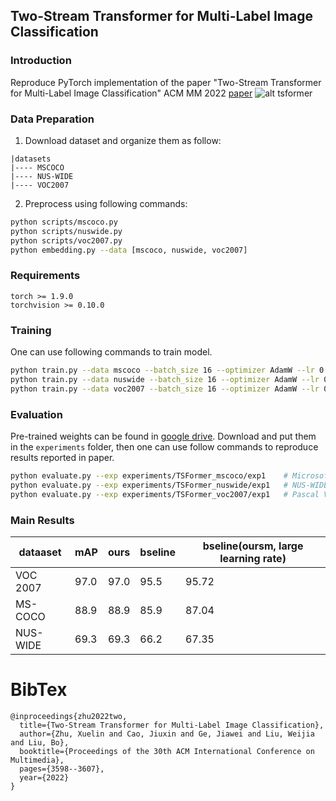 ## Two-Stream Transformer for Multi-Label Image Classification

### Introduction
Reproduce PyTorch implementation of the paper "Two-Stream Transformer for Multi-Label Image Classification" ACM MM 2022 [paper](https://dl.acm.org/doi/abs/10.1145/3503161.3548343)
![alt tsformer](src/tsformer.png)

### Data Preparation
1. Download dataset and organize them as follow:
```
|datasets
|---- MSCOCO
|---- NUS-WIDE
|---- VOC2007
```
2. Preprocess using following commands:
```bash
python scripts/mscoco.py
python scripts/nuswide.py
python scripts/voc2007.py
python embedding.py --data [mscoco, nuswide, voc2007]
```

### Requirements
```
torch >= 1.9.0
torchvision >= 0.10.0
```

### Training
One can use following commands to train model.
```bash
python train.py --data mscoco --batch_size 16 --optimizer AdamW --lr 0.00001 --mode part --start_depth 9
python train.py --data nuswide --batch_size 16 --optimizer AdamW --lr 0.00001 --mode part --start_depth 1
python train.py --data voc2007 --batch_size 16 --optimizer AdamW --lr 0.00001 --mode part --start_depth 4
```

### Evaluation
Pre-trained weights can be found in [google drive](https://drive.google.com/drive/folders/1XOiLTpWHYRGR8itp4aqQZsbXWHV_TT0j?usp=sharing). Download and put them in the `experiments` folder, then one can use follow commands to reproduce results reported in paper.

```bash
python evaluate.py --exp experiments/TSFormer_mscoco/exp1    # Microsoft COCO
python evaluate.py --exp experiments/TSFormer_nuswide/exp1   # NUS-WIDE
python evaluate.py --exp experiments/TSFormer_voc2007/exp1   # Pascal VOC 2007
```

### Main Results
|  dataaset   | mAP  | ours |  bseline  |   bseline(oursm, large learning rate)  |
|  ---------  | ---- | ---- | --------- |     ---------    |
| VOC 2007    | 97.0 | 97.0 |  95.5     |      95.72       |
| MS-COCO     | 88.9 | 88.9 |  85.9     |      87.04       |
| NUS-WIDE    | 69.3 | 69.3 |  66.2     |      67.35       |

# BibTex
```
@inproceedings{zhu2022two,
  title={Two-Stream Transformer for Multi-Label Image Classification},
  author={Zhu, Xuelin and Cao, Jiuxin and Ge, Jiawei and Liu, Weijia and Liu, Bo},
  booktitle={Proceedings of the 30th ACM International Conference on Multimedia},
  pages={3598--3607},
  year={2022}
}